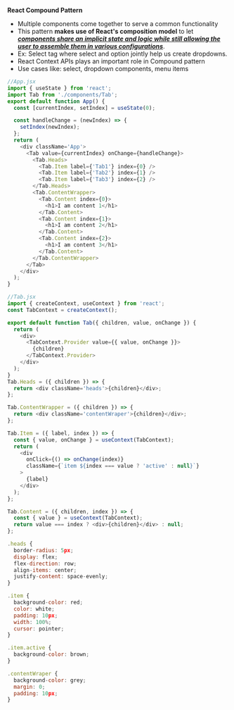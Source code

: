 **React Compound Pattern**

- Multiple components come together to serve a common functionality
- This pattern **makes use of React's composition model** to let **_<u>components share an implicit state and logic while still allowing the user to assemble them in various configurations</u>_**.
- Ex: Select tag where select and option jointly help us create dropdowns.
- React Context APIs plays an important role in Compound pattern
- Use cases like: select, dropdown components, menu items

```js
//App.jsx
import { useState } from 'react';
import Tab from './components/Tab';
export default function App() {
  const [currentIndex, setIndex] = useState(0);

  const handleChange = (newIndex) => {
    setIndex(newIndex);
  };
  return (
    <div className='App'>
      <Tab value={currentIndex} onChange={handleChange}>
        <Tab.Heads>
          <Tab.Item label={'Tab1'} index={0} />
          <Tab.Item label={'Tab2'} index={1} />
          <Tab.Item label={'Tab3'} index={2} />
        </Tab.Heads>
        <Tab.ContentWrapper>
          <Tab.Content index={0}>
            <h1>I am content 1</h1>
          </Tab.Content>
          <Tab.Content index={1}>
            <h1>I am content 2</h1>
          </Tab.Content>
          <Tab.Content index={2}>
            <h1>I am content 3</h1>
          </Tab.Content>
        </Tab.ContentWrapper>
      </Tab>
    </div>
  );
}
```

```js
//Tab.jsx
import { createContext, useContext } from 'react';
const TabContext = createContext();

export default function Tab({ children, value, onChange }) {
  return (
    <div>
      <TabContext.Provider value={{ value, onChange }}>
        {children}
      </TabContext.Provider>
    </div>
  );
}
Tab.Heads = ({ children }) => {
  return <div className='heads'>{children}</div>;
};

Tab.ContentWrapper = ({ children }) => {
  return <div className='contentWraper'>{children}</div>;
};

Tab.Item = ({ label, index }) => {
  const { value, onChange } = useContext(TabContext);
  return (
    <div
      onClick={() => onChange(index)}
      className={`item ${index === value ? 'active' : null}`}
    >
      {label}
    </div>
  );
};

Tab.Content = ({ children, index }) => {
  const { value } = useContext(TabContext);
  return value === index ? <div>{children}</div> : null;
};
```

```js
.heads {
  border-radius: 5px;
  display: flex;
  flex-direction: row;
  align-items: center;
  justify-content: space-evenly;
}

.item {
  background-color: red;
  color: white;
  padding: 10px;
  width: 100%;
  cursor: pointer;
}

.item.active {
  background-color: brown;
}

.contentWraper {
  background-color: grey;
  margin: 0;
  padding: 10px;
}
```

